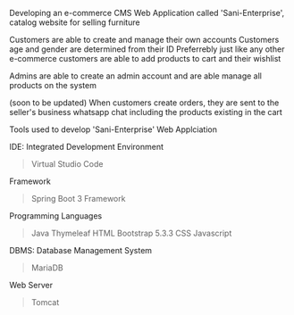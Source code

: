 Developing an e-commerce CMS Web Application called 'Sani-Enterprise', catalog website for selling furniture

Customers are able to create and manage their own accounts
Customers age and gender are determined from their ID
Preferrebly just like any other e-commerce customers are able to add products to cart and their wishlist

Admins are able to create an admin account and are able manage all products on the system

(soon to be updated)
When customers create orders, they are sent to the seller's business whatsapp chat including the products existing in the cart

Tools used to develop 'Sani-Enterprise' Web Applciation

IDE: Integrated Development Environment
  > Virtual Studio Code

Framework
  > Spring Boot 3 Framework

Programming Languages
  > Java
  > Thymeleaf
  > HTML
  > Bootstrap 5.3.3 CSS
  > Javascript

DBMS: Database Management System
  > MariaDB

Web Server
  > Tomcat
